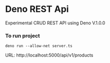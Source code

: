 # Deno REST Api

Experimental CRUD REST API using Deno V.1.0.0

### To run project

```
deno run --allow-net server.ts
```

URL: http://localhost:5000/api/v1/products
